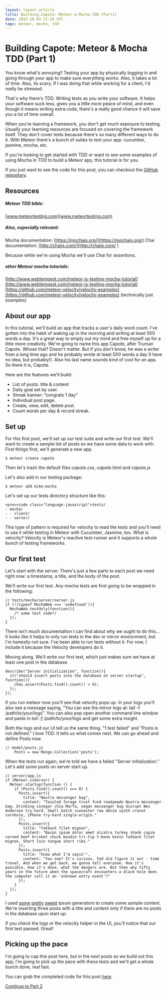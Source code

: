 ```yaml
---
layout: layout_article
title: Building-Capote:-Meteor-&-Mocha-TDD-(Part1)
date: 2015-10-03 21:34 UTC
tags: meteor, mocha, tdd
---
```


# Building Capote: Meteor & Mocha TDD (Part 1)

You know what's annoying? Testing your app by physically logging in and going through your app to make sure everything works. Also, it takes a lot of time. Also, its scary. If I was doing that while working for a client, I'd really be stressed.

That's why there's TDD. Writing tests as you write your software. It helps your software suck less, gives you a little more peace of mind, and even though it means writing extra code, there's a really good chance it will save you a lot of time overall.

When you're learning a framework, you don't get much exposure to testing. Usually your learning resources are focused on covering the framework itself. They don't cover tests because there's so many different ways to do it. With Meteor there's a bunch of suites to test your app: cucumber, jasmine, mocha, etc.

If you're looking to get started with TDD or want to see some examples of using Mocha in TDD to build a Meteor app, this tutorial is for you.

If you just want to see the code for this post, you can checkout the [GitHub repository](https://github.com/austinsamsel/capote/tree/part-1).

## Resources

##### Meteor TDD bible:

[www.meteortesting.com](www.meteortesting.com)

##### Also, especially relevant:

Mocha documentation: [https://mochajs.org/](https://mochajs.org/)
Chai documentation: [http://chaijs.com/](http://chaijs.com/ )

Because while we're using Mocha we'll use Chai for assertions.

##### other Meteor mocha tutorials:

[http://www.webtempest.com/meteor-js-testing-mocha-tutorial](http://www.webtempest.com/meteor-js-testing-mocha-tutorial)
[https://github.com/meteor-velocity/velocity-examples](https://github.com/meteor-velocity/velocity-examples) (technically just examples)

## About our app

In this tutorial, we'll build an app that tracks a user's daily word count. I've gotten into the habit of waking up in the morning and writing at least 500 words a day. It's a great way to empty out my mind and free myself up for a little more creativity. We're going to name this app Capote, after Truman Capote. Whose that? Doesn't matter. But if you don't know, he was a writer from a long time ago and he probably wrote at least 500 words a day (I have no idea, but probably!). Also his last name sounds kind of cool for an app. So there it is, Capote.

Here are the features we'll build:

* List of posts: title & content
* Daily goal set by user.
* Streak banner: “congrats 1 day”
* Individual post page.
* Create, view, edit, delete post.
* Count words per day & record streak.

## Set up

For this first post, we'll set up our test suite and write our first test. We'll want to create a sample list of posts so we have some data to work with. First things first, we'll generate a new app.

<pre><code class="language-bash">$ meteor create capote
</code></pre>

Then let's trash the default files *capote.css*, *capote.html* and *capote.js*

Let's also add in our testing package:

<pre><code class="language-bash">$ meteor add mike:mocha
</code></pre>

Let's set up our tests directory structure like this:


	<pre><code class="language-javascript">tests/
	- mocha/
	- - client/
	- - server/
</code></pre>

This type of pattern is required for velocity to read the tests and you'll need to use it while testing in Meteor with Cucumber, Jasmine, too. What is velocity? Velocity is Meteor's reactive test-runner and it supports a whole bunch of testing frameworks.

## Our first test

Let's start with the server. There's just a few parts to each post we need right now: a timestamp, a title, and the body of the post.

We'll write our first test. Any mocha tests are first going to be wrapped in the following:

<pre><code class="language-javascript">// tests/mocha/server/server.js
if (!(typeof MochaWeb === 'undefined')){
  MochaWeb.testOnly(function(){
    /* some test code*/
  });
}
</code></pre>

There isn't much documentation I can find about why we ought to do this... It looks like it helps to only run tests in the dev or mirror environment, but I'm honestly not sure. I've been able to run tests without it. For now, I include it because the Velocity developers do it.

Moving along. We'll write our first test, which just makes sure we have at least one post in the database.

<pre><code class="language-javascript">describe("Server initialization", function(){
  it("should insert posts into the database on server startup", function(){
    chai.assert(Posts.find().count() > 0);
  });
});
</code></pre>

If you run meteor now you'll see that velocity pops up. In your logs you'll also see a message saying, "You can see the mirror logs at: tail -f /path/to/your/logs". You can also pop open another command line window and paste in *tail -f /path/to/your/logs* and get some extra insight.

Both the logs and our UI tell us the same thing. "1 test failed" and "Posts is not defined." I love TDD. It tells us what comes next. We can go ahead and define Posts now.

<pre><code class="language-javascript">// model/posts.js
	Posts = new Mongo.Collection('posts');
</code></pre>

When the tests run again, we're told we have a failed "Server initialization." Let's add some posts on server start up.

<pre><code class="language-javascript">// server/app.js
if (Meteor.isServer) {
  Meteor.startup(function () {
    if (Posts.find().count() === 0) {
      Posts.insert({
        title: "Neutra messenger bag",
        content: "Tousled forage trust fund readymade Neutra messenger bag. Drinking vinegar chia Marfa, vegan messenger bag disrupt Wes Anderson try-hard. Small batch scenester raw denim synth cronut cornhole, iPhone try-hard single-origin."
      });
      Posts.insert({
        title: "fatback filet mignon",
        content: "Bacon ipsum dolor amet alcatra turkey shank cupim corned beef brisket chuck boudin tri-tip t-bone kevin fatback filet mignon. Short loin tongue short ribs."
      });
      Posts.insert({
        title: "know what I'm sayin'",
        content: "You see? It's curious. Ted did figure it out - time travel. And when we get back, we gonna tell everyone. How it's possible, how it's done, what the dangers are. But then why fifty years in the future when the spacecraft encounters a black hole does the computer call it an 'unknown entry event'?"
      });
    }
  });
}
</code></pre>

I used [some](http://hipsum.co/) [pretty](https://baconipsum.com/) [sweet](http://slipsum.com/) ipsum generators to create some sample content. We're inserting three posts with a title and content only if there are no posts in the database upon start up.

If you check the logs or the velocity helper in the UI, you'll notice that our first test passed. Great!

## Picking up the pace

I'm going to cap this post here, but in the next posts as we build out this app, I'm going to pick up the pace with these tests and we'll get a whole bunch done, real fast.

You can grab the completed code for this post [here](https://github.com/austinsamsel/capote/tree/part-1).

[Continue to Part 2](http://hightopsnyc.com/blog/building-capote-part-2.html) 
